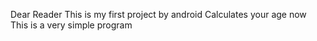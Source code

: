 Dear Reader
This is my first project by android
Calculates your age now
This is a very simple program

